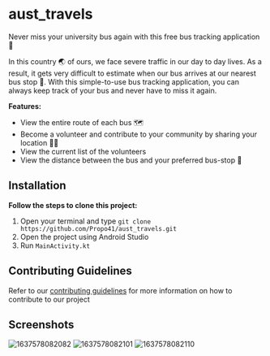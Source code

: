# aust_travels

Never miss your university bus again with this free bus tracking application 🚌

In this country 🌏 of ours, we face severe traffic in our day to day lives. As a result, it gets very difficult to estimate when our bus arrives at our nearest bus stop 🚏. With this simple-to-use bus tracking application, you can always keep track of your bus and never have to miss it again.

**Features:**
- View the entire route of each bus 🗺️
- Become a volunteer and contribute to your community by sharing your location 🙋‍♂️
- View the current list of the volunteers
- View the distance between the bus and your preferred bus-stop 📍

<h2>Installation</h2>

**Follow the steps to clone this project:**
1. Open your terminal and type `git clone https://github.com/Propo41/aust_travels.git`
2. Open the project using Android Studio
3. Run `MainActivity.kt`

<h2>Contributing Guidelines</h2>
Refer to our <a href="https://github.com/Propo41/aust_travels/blob/main/contributing.md">contributing guidelines</a> for more information on how to contribute to our project 


<h2>Screenshots</h2>

![1637578082082](https://user-images.githubusercontent.com/46298019/142873509-3dec968d-e21c-4871-897c-2ee914df8daf.jpg)
![1637578082101](https://user-images.githubusercontent.com/46298019/142873518-98a73a85-587d-46b5-858a-064989d15422.jpg)
![1637578082110](https://user-images.githubusercontent.com/46298019/142873519-56934f03-4da0-4a0c-9a9b-3a422be6db52.jpg)
